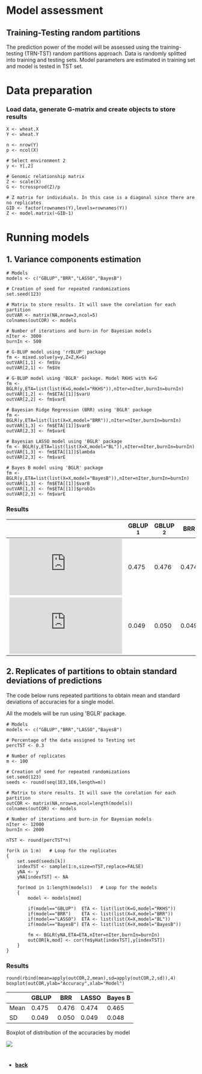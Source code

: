 
# Model assessment
## Training-Testing random partitions
The prediction power of the model will be assessed using the training-testing (TRN-TST) random partitions approach. Data is randomly splitted into training and testing sets. Model parameters are estimated in training set and model is tested in TST set. 

# Data preparation
### Load data, generate G-matrix and create objects to store results
```
X <- wheat.X
Y <- wheat.Y

n <- nrow(Y)
p <- ncol(X)

# Select environment 2
y <- Y[,2]

# Genomic relationship matrix
Z <- scale(X)
G <- tcrossprod(Z)/p

# Z matrix for individuals. In this case is a diagonal since there are no replicates
GID <- factor(rownames(Y),levels=rownames(Y))
Z <- model.matrix(~GID-1)
```

# Running models

## 1. Variance components estimation
```
# Models
models <- c("GBLUP","BRR","LASSO","BayesB")

# Creation of seed for repeated randomizations
set.seed(123)

# Matrix to store results. It will save the corelation for each partition
outVAR <- matrix(NA,nrow=3,ncol=5)
colnames(outCOR) <- models

# Number of iterations and burn-in for Bayesian models
nIter <- 3000
burnIn <- 500

# G-BLUP model using 'rrBLUP' package
fm <- mixed.solve(y=y,Z=Z,K=G) 
outVAR[1,1] <- fm$Vu
outVAR[2,1] <- fm$Ve

# G-BLUP model using 'BGLR' package. Model RKHS with K=G
fm <- BGLR(y,ETA=list(list(K=G,model="RKHS")),nIter=nIter,burnIn=burnIn)
outVAR[1,2] <- fm$ETA[[1]]$varU
outVAR[2,2] <- fm$varE

# Bayesian Ridge Regression (BRR) using 'BGLR' package
fm <- BGLR(y,ETA=list(list(X=X,model="BRR")),nIter=nIter,burnIn=burnIn)
outVAR[1,3] <- fm$ETA[[1]]$varB
outVAR[2,3] <- fm$varE

# Bayesian LASSO model using 'BGLR' package
fm <- BGLR(y,ETA=list(list(X=X,model="BL")),nIter=nIter,burnIn=burnIn)
outVAR[1,3] <- fm$ETA[[1]]$lambda
outVAR[2,3] <- fm$varE

# Bayes B model using 'BGLR' package
fm <- BGLR(y,ETA=list(list(X=X,model="BayesB")),nIter=nIter,burnIn=burnIn)
outVAR[1,3] <- fm$ETA[[1]]$varB
outVAR[1,3] <- fm$ETA[[1]]$probIn
outVAR[2,3] <- fm$varE

```

### Results

|       |GBLUP <sup>1</sup>  | GBLUP <sup>2</sup>  | BRR  | LASSO | Bayes B |
|-------|------|------|------|------|------|
|![](https://latex.codecogs.com/gif.latex?%5Csigma%5E2_u) | 0.475  | 0.476  | 0.474 | 0.465 |  |
|![](https://latex.codecogs.com/gif.latex?%5Csigma%5E2_%5Cvarepsilon)  | 0.049 | 0.050 | 0.049 | 0.048 | |

## 2. Replicates of partitions to obtain standard deviations of predictions
The code below runs repeated partitions to obtain mean and standard deviations of accuracies for a single model.

All the models will be run using 'BGLR' package.

```
# Models
models <- c("GBLUP","BRR","LASSO","BayesB")

# Percentage of the data assigned to Testing set
percTST <- 0.3

# Number of replicates
m <- 100

# Creation of seed for repeated randomizations
set.seed(123)
seeds <- round(seq(1E3,1E6,length=m))

# Matrix to store results. It will save the corelation for each partition
outCOR <- matrix(NA,nrow=m,ncol=length(models))
colnames(outCOR) <- models

# Number of iterations and burn-in for Bayesian models
nIter <- 12000
burnIn <- 2000

nTST <- round(percTST*n)

for(k in 1:m)   # Loop for the replicates
{
    set.seed(seeds[k])
    indexTST <- sample(1:n,size=nTST,replace=FALSE)
    yNA <- y
    yNA[indexTST] <- NA

    for(mod in 1:length(models))   # Loop for the models
    {
        model <- models[mod]
        
        if(model=="GBLUP")  ETA <- list(list(K=G,model="RKHS"))
        if(model=="BRR")    ETA <- list(list(X=X,model="BRR"))
        if(model=="LASSO")  ETA <- list(list(X=X,model="BL"))
        if(model=="BayesB") ETA <- list(list(X=X,model="BayesB"))

        fm <- BGLR(yNA,ETA=ETA,nIter=nIter,burnIn=burnIn)
        outCOR[k,mod] <- cor(fm$yHat[indexTST],y[indexTST])
    }
}
```

### Results
```
round(rbind(mean=apply(outCOR,2,mean),sd=apply(outCOR,2,sd)),4)
boxplot(outCOR,ylab="Accuracy",xlab="Model")
```

|       |GBLUP  | BRR  | LASSO | Bayes B |
|-------|-------|--------|------|-------|
|Mean | 0.475  | 0.476  | 0.474 | 0.465 |
|SD  | 0.049 | 0.050 | 0.049 | 0.048 |

Boxplot of distribution of the accuracies by model

![](https://github.com/MarcooLopez/Genomic-Selection/blob/master/boxplot1.png)

#
* **[back](https://github.com/MarcooLopez/Genomic-Selection-Demo/blob/master/README.md)**
